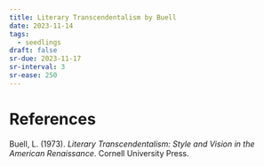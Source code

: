 ```yaml
---
title: Literary Transcendentalism by Buell
date: 2023-11-14
tags:
  - seedlings
draft: false
sr-due: 2023-11-17
sr-interval: 3
sr-ease: 250
---
```




# References

Buell, L. (1973). _Literary Transcendentalism: Style and Vision in the American Renaissance_. Cornell University Press.